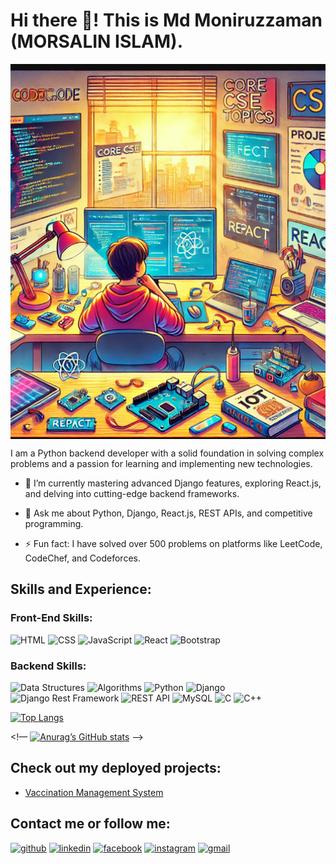 
# Hi there 👋! This is Md Moniruzzaman (MORSALIN ISLAM).
<img src="https://github.com/morsalin-islam335/Blog-Project/blob/main/Screenshot%20(7).png" style="width:100%; height:600px; object-fit:cover; display:block;">

I am a Python backend developer with a solid foundation in solving complex problems and a passion for learning and implementing new technologies.

- 🌱 I’m currently mastering advanced Django features, exploring React.js, and delving into cutting-edge backend frameworks.

- 💬 Ask me about Python, Django, React.js, REST APIs, and competitive programming.

- ⚡ Fun fact: I have solved over 500 problems on platforms like LeetCode, CodeChef, and Codeforces.

## Skills and Experience:

### Front-End Skills:
<p>
<img alt="HTML" src="https://img.shields.io/badge/HTML-E34F26?logo=html5&logoColor=white&style=flat" />
<img alt="CSS" src="https://img.shields.io/badge/CSS-1572B6?logo=css3&logoColor=white&style=flat" />
<img alt="JavaScript" src="https://img.shields.io/badge/JavaScript-F7DF1E?logo=javascript&logoColor=white&style=flat" />
<img alt="React" src="https://img.shields.io/badge/React-61DAFB?logo=react&logoColor=white&style=flat" />
<img alt="Bootstrap" src="https://img.shields.io/badge/Bootstrap-7952B3?logo=bootstrap&logoColor=white&style=flat" />
</p>

### Backend Skills:
<p>
<img alt="Data Structures" src="https://img.shields.io/badge/Data%20Structures-4CAF50?logo=code&logoColor=white&style=flat" />
<img alt="Algorithms" src="https://img.shields.io/badge/Algorithms-FF5733?logo=code&logoColor=white&style=flat" />
<img alt="Python" src="https://img.shields.io/badge/Python-3776AB?logo=python&logoColor=white&style=flat" />
<img alt="Django" src="https://img.shields.io/badge/Django-092E20?logo=django&logoColor=white&style=flat" />
<img alt="Django Rest Framework" src="https://img.shields.io/badge/DRF-092E20?logo=django&logoColor=white&style=flat" />
<img alt="REST API" src="https://img.shields.io/badge/REST-API-FF6C37?logo=rest&logoColor=white&style=flat" />
<img alt="MySQL" src="https://img.shields.io/badge/MySQL-4479A1?logo=mysql&logoColor=white&style=flat" />
<img alt="C" src="https://img.shields.io/badge/C-A8B9CC?logo=c&logoColor=white&style=flat" />
<img alt="C++" src="https://img.shields.io/badge/C++-00599C?logo=cplusplus&logoColor=white&style=flat" />
</p>

[![Top Langs](https://github-readme-stats.vercel.app/api/top-langs/?username=morsalin-islam335&layout=compact&langs_count=10&theme=tokyonight&count_private=true&show_icons=true)](https://github.com/anuraghazra/github-readme-stats)

<!— [![Anurag’s GitHub stats](https://github-readme-stats.vercel.app/api?username=morsalin-islam335&show_icons=true&theme=tokyonight&count_private=true)](https://github.com/anuraghazra/github-readme-stats) —>

## Check out my deployed projects:

- [Vaccination Management System](public-health.onrender.com)

## Contact me or follow me:

[<img src='https://cdn.jsdelivr.net/npm/simple-icons@3.0.1/icons/github.svg' alt='github' height='30'>](https://github.com/morsalin-islam335) 
[<img src='https://cdn.jsdelivr.net/npm/simple-icons@3.0.1/icons/linkedin.svg' alt='linkedin' height='30'>](https://www.linkedin.com/in/YOUR-LINKEDIN-PROFILE/)
[<img src='https://cdn.jsdelivr.net/npm/simple-icons@3.0.1/icons/facebook.svg' alt='facebook' height='30'>](https://www.facebook.com/ProgrammerAndLearner/)
[<img src='https://cdn.jsdelivr.net/npm/simple-icons@3.0.1/icons/instagram.svg' alt='instagram' height='30'>](https://www.instagram.com/morsalin5350/)
[<img src='https://cdn.jsdelivr.net/npm/simple-icons@3.0.1/icons/gmail.svg' alt='gmail' height='30'>](mailto:weshallovercome335@gmail.com)
